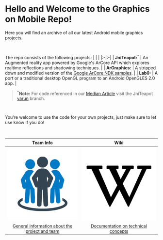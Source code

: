 # Hello and Welcome to the Graphics on Mobile Repo!
Here you will find an archive of all our latest Android mobile graphics projects.

<br>

The repo consists of the following projects:
|  |  |
|:-|:-|
| **JniTeapot:**<sup>*</sup>  | An Augmented reality app powered by Google's ArCore API which explores realtime reflections and shadowing techniques. |
| **ArGraphics:** | A stripped down and modified version of the [Google ArCore NDK samples](https://github.com/google-ar/arcore-android-sdk/tree/master/samples/hello_ar_c). |
| **Lab0:**       | A port or a traditional desktop OpenGL program to an Android OpenGLES 2.0 app. | 
> <sup>*</sup>**Note:** For code referenced in our [Median Article](https://medium.com/@varunm100/soft-shadows-for-mobile-ar-9e8da2e6f4ba) visit the JniTeapot [varun](tree/varun) branch.


<br>

You're welcome to use the code for your own projects, just make sure to let use know if you do!

<br>

|  Team Info |  Wiki |
|:----------:|:-----:|
|![about]|![tech]|
|[General information about the project and team][about_page]|[Documentation on technical concepts][tech_page]|

[about]: .resources/team.png "Team Info"
<!-- [setup]: https://github.com/CAEN/michigan-covid19-check/blob/dev/public/tools.png "Setup and Install" -->
[tech]: .resources/wiki.png "Wiki"
[about_page]: https://github.com/UM-EECS-441/graphics/wiki/Team-Info
<!-- [setup_page]: https://github.com/CAEN/michigan-covid19-check/wiki/Setup-and-Install) -->
[tech_page]: https://github.com/UM-EECS-441/graphics/wiki

